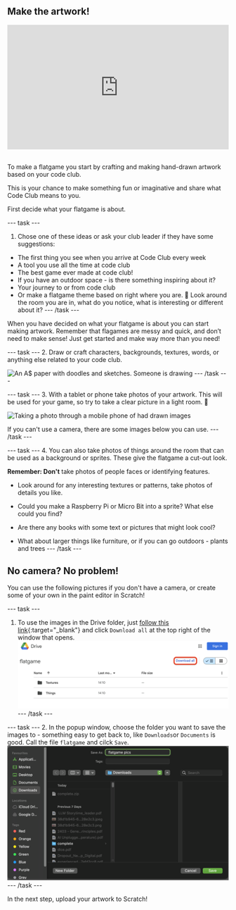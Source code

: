 ## Make the artwork!

<html>
<div style="position: relative; overflow: hidden; padding-top: 56.25%;">
<iframe style="position: absolute; top: 0; left: 0; right: 0; width: 100%; height: 100%; border: none;" src="https://www.youtube.com/embed/D0fkT2GK1ao?rel=0&cc_load_policy=1" allowfullscreen allow="accelerometer; autoplay; clipboard-write; encrypted-media; gyroscope; picture-in-picture; web-share">
</iframe>
</div><br>
</html>

To make a flatgame you start by crafting and making hand-drawn artwork based on your code club.

This is your chance to make something fun or imaginative and share what Code Club means to you.

First decide what your flatgame is about. 

--- task ---
1. Chose one of these ideas or ask your club leader if they have some suggestions:

- The first thing you see when you arrive at Code Club every week
- A tool you use all the time at code club
- The best game ever made at code club!
- If you have an outdoor space - is there something inspiring about it? 
- Your journey to or from code club
- Or make a flatgame theme based on right where you are. 👀 Look around the room you are in, what do you notice, what is interesting or different about it? 
--- /task ---

When you have decided on what your flatgame is about you can start making artwork. Remember that flagames are messy and quick, and don’t need to make sense! Just get started and make way more than you need!

--- task ---
2. Draw or craft characters, backgrounds, textures, words, or anything else related to your code club. 

![An A$ paper with doodles and sketches. Someone is drawing](images/drawing.png)
--- /task ---

--- task ---
3. With a tablet or phone take photos of your artwork. This will be used for your game, so try to take a clear picture in a light room. 📸

![Taking a photo through a mobile phone of had drawn images](images/photo.png)

If you can't use a camera, there are some images below you can use.
--- /task ---

--- task ---
4. You can also take photos of things around the room that can be used as a background or sprites. These give the flatgame a cut-out look.

**Remember: Don't** take photos of people faces or identifying features.

- Look around for any interesting textures or patterns, take photos of details you like. 

- Could you make a Raspberry Pi or Micro Bit into a sprite? What else could you find?

- Are there any books with some text or pictures that might look cool?

- What about larger things like furniture, or if you can go outdoors - plants and trees
--- /task ---

## No camera? No problem!

You can use the following pictures if you don't have a camera, or create some of your own in the paint editor in Scratch!

--- task ---
1. To use the images in the Drive folder, just [follow this link](https://drive.google.com/drive/folders/1zZ06mkskqer21uXyxuO8Hht9szpn9cYc){:target="_blank"} and click `Download all` at the top right of the window that opens.
![Google Drive folder named flatgame with two subfolders, Textures and Things, and a download all button.](images/downloadall.png)
--- /task ---

--- task ---
2. In the popup window, choose the folder you want to save the images to - something easy to get back to, like `Downloads`or `Documents` is good. Call the file `flatgame` and cilck `Save`.
![Save dialogue window on macOS showing the filename "grass" being entered, with the Downloads folder selected as the destination.](images/popupsave.png)
--- /task ---

In the next step, upload your artwork to Scratch!